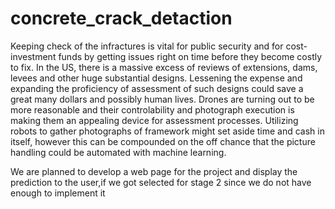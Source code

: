 # concrete_crack_detaction
Keeping check of the infractures is vital for public security and for cost-investment funds by getting issues right on time before they become costly to fix. In the US, there is a massive excess of reviews of extensions, dams, levees and other huge substantial designs. Lessening the expense and expanding the proficiency of assessment of such designs could save a great many dollars and possibly human lives. Drones are turning out to be more reasonable and their controlability and photograph execution is making them an appealing device for assessment processes. Utilizing robots to gather photographs of framework might set aside time and cash in itself, however this can be compounded on the off chance that the picture handling could be automated with machine learning.

We are planned to develop a web page for the project and display the prediction to the user,if we got selected for stage 2 since we do not have enough to implement it
